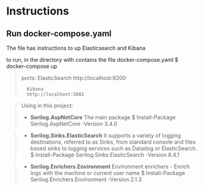 ﻿# Instructions

## Run docker-compose.yaml

The file has instructions to up Elasticsearch and Kibana

to run, in the directory with contains the file docker-compose.yaml
$ docker-compose up

> ports:
> 		ElasticSearch
> 		http://localhost:9200
> 
> 		Kibana
> 		http://localhost:5601



> Using in this project:
>  * **Serilog.AspNetCore** The main package
>    $ Install-Package Serilog.AspNetCore -Version 3.4.0

>  * **Serilog.Sinks.ElasticSearch** It supports a variety of logging destinations, referred to as Sinks, 
>    from standard console and files based sinks to logging services such as Datadog or ElasticSearch.
>    $ Install-Package Serilog.Sinks.ElasticSearch -Version 8.4.1

>  * **Serilog.Enrichers.Environment** Environment enrichers - Enrich logs with the machine or current user name
>    $ Install-Package Serilog.Enrichers.Environment -Version 2.1.3
